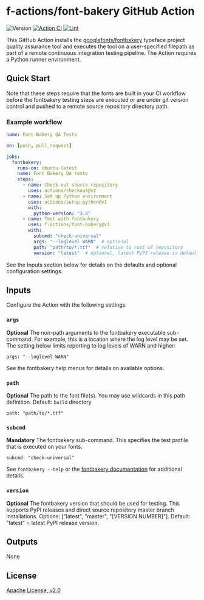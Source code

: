 # f-actions/font-bakery GitHub Action

![Version](https://img.shields.io/github/v/release/f-actions/font-bakery?sort=semver)
[![Action CI](https://github.com/f-actions/font-bakery/workflows/Action%20CI/badge.svg)](https://github.com/f-actions/font-bakery/actions?query=workflow%3A%22Action+CI%22)
[![Lint](https://github.com/f-actions/font-bakery/workflows/Lint/badge.svg)](https://github.com/f-actions/font-bakery/actions?query=workflow%3ALint)

This GitHub Action installs the [googlefonts/fontbakery](https://github.com/googlefonts/fontbakery/) typeface project quality assurance tool and executes the tool on a user-specified filepath as part of a remote continuous integration testing pipeline.  The Action requires a Python runner environment.

## Quick Start

Note that these steps require that the fonts are built in your CI workflow before the fontbakery testing steps are executed *or* are under git version control and pushed to a remote source repository directory path.

### Example workflow

```yaml
name: Font Bakery QA Tests

on: [push, pull_request]

jobs:
  fontbakery:
    runs-on: ubuntu-latest
    name: Font Bakery QA tests
    steps:
      - name: Check out source repository
        uses: actions/checkout@v2
      - name: Set up Python environment
        uses: actions/setup-python@v1
        with:
          python-version: "3.8"
      - name: Test with fontbakery
        uses: f-actions/font-bakery@v1
        with:
          subcmd: "check-universal"
          args: "--loglevel WARN"  # optional
          path: "path/to/*.ttf"  # relative to root of repository
          version: "latest"  # optional, latest PyPI release is default
```

See the Inputs section below for details on the defaults and optional configuration settings.

## Inputs

Configure the Action with the following settings:

### `args`

**Optional** The non-path arguments to the fontbakery executable sub-command.  For example, this is a location where the log level may be set. The setting below limits reporting to log levels of WARN and higher:

```
args: "--loglevel WARN"
```

 See the fontbakery help menus for details on available options.

### `path`

**Optional** The path to the font file(s).  You may use wildcards in this path definition. Default: `build` directory

 ```
path: "path/to/*.ttf"
 ```

### `subcmd`

**Mandatory** The fontbakery sub-command.  This specifies the test profile that is executed on your fonts.

 ```
subcmd: "check-universal"
 ```

 See `fontbakery --help` or the [fontbakery documentation](https://font-bakery.readthedocs.io/en/stable/) for additional details.

### `version`

**Optional** The fontbakery version that should be used for testing.  This supports PyPI releases and direct source repository master branch installations.  Options: ["latest", "master", "[VERSION NUMBER]"].  Default: "latest" = latest PyPI release version.

## Outputs

None

## License

[Apache License, v2.0](LICENSE)
